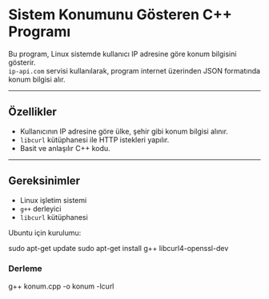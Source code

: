 # Sistem Konumunu Gösteren C++ Programı

Bu program, Linux sistemde kullanıcı IP adresine göre konum bilgisini gösterir.  
`ip-api.com` servisi kullanılarak, program internet üzerinden JSON formatında konum bilgisi alır.

---

## Özellikler

- Kullanıcının IP adresine göre ülke, şehir gibi konum bilgisi alınır.
- `libcurl` kütüphanesi ile HTTP istekleri yapılır.
- Basit ve anlaşılır C++ kodu.

---

## Gereksinimler

- Linux işletim sistemi
- `g++` derleyici
- `libcurl` kütüphanesi

Ubuntu için kurulumu:


sudo apt-get update
sudo apt-get install g++ libcurl4-openssl-dev

### Derleme
g++ konum.cpp -o konum -lcurl

